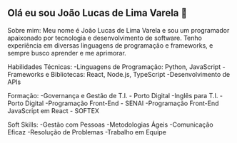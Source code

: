 ## Olá eu sou João Lucas de Lima Varela 👋
Sobre mim:
Meu nome é João Lucas de Lima Varela e sou um programador apaixonado por tecnologia e desenvolvimento de software. Tenho experiência em diversas linguagens de programação e frameworks, e sempre busco aprender e me aprimorar.

Habilidades Técnicas:
-Linguagens de Programação: Python, JavaScript
-Frameworks e Bibliotecas: React, Node.js, TypeScript
-Desenvolvimento de APIs

Formação:
-Governança e Gestão de T.I. - Porto Digital
-Inglês para T.I. - Porto Digital
-Programação Front-End - SENAI
-Programação Front-End JavaScript em React - SOFTEX

Soft Skills:
-Gestão com Pessoas
-Metodologias Ágeis
-Comunicação Eficaz
-Resolução de Problemas
-Trabalho em Equipe
